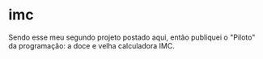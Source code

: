 # imc
Sendo esse meu segundo projeto postado aqui, então publiquei o "Piloto" da programação: a doce e velha calculadora IMC.
